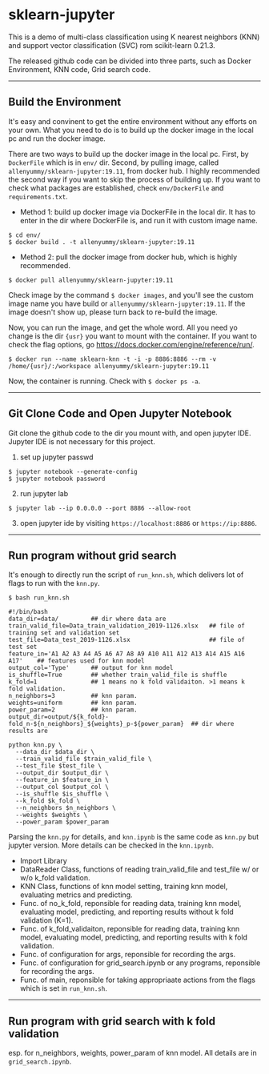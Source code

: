 # **sklearn-jupyter**
This is a demo of multi-class classification using K nearest neighbors (KNN) and support vector classification (SVC) rom scikit-learn 0.21.3.

The released github code can be divided into three parts, such as Docker Environment, KNN code, Grid search code.

---
## Build the Environment
It's easy and convinent to get the entire environment without any efforts on your own. What you need to do is to build up the docker image in the local pc and run the docker image. 

There are two ways to build up the docker image in the local pc. First, by `DockerFile` which is in `env/` dir. Second, by pulling image, called `allenyummy/sklearn-jupyter:19.11`, from docker hub. I highly recommended the second way if you want to skip the process of building up. If you want to check what packages are established, check `env/DockerFile` and `requirements.txt`. 
* Method 1: build up docker image via DockerFile in the local dir. It has to enter in the dir where DockerFile is, and run it with custom image name.

```
$ cd env/
$ docker build . -t allenyummy/sklearn-jupyter:19.11
```  

* Method 2: pull the docker image from docker hub, which is highly recommended. 

```
$ docker pull allenyummy/sklearn-jupyter:19.11
```


Check image by the command `$ docker images`, and you'll see the custom image name you have build or `allenyummy/sklearn-jupyter:19.11`. If the image doesn't show up, please turn back to re-build the image.

Now, you can run the image, and get the whole word. All you need yo change is the dir `{usr}` you want to mount with the container. If you want to check the flag options, go https://docs.docker.com/engine/reference/run/.

```
$ docker run --name sklearn-knn -t -i -p 8886:8886 --rm -v /home/{usr}/:/workspace allenyummy/sklearn-jupyter:19.11
```

Now, the container is running. Check with `$ docker ps -a`.

---
## Git Clone Code and Open Jupyter Notebook
Git clone the github code to the dir you mount with, and open jupyter IDE. Jupyter IDE is not necessary for this project.

1. set up jupyter passwd

```
$ jupyter notebook --generate-config
$ jupyter notebook password
```

2. run jupyter lab

```
$ jupyter lab --ip 0.0.0.0 --port 8886 --allow-root
```

3. open jupyter ide by visiting `https://localhost:8886` or `https://ip:8886`.

---
## Run program without grid search

It's enough to directly run the script of `run_knn.sh`, which delivers lot of flags to run with the `knn.py`.

```
$ bash run_knn.sh

#!/bin/bash
data_dir=data/         ## dir where data are
train_valid_file=Data_train_validation_2019-1126.xlsx   ## file of training set and validation set
test_file=Data_test_2019-1126.xlsx                      ## file of test set
feature_in='A1 A2 A3 A4 A5 A6 A7 A8 A9 A10 A11 A12 A13 A14 A15 A16 A17'    ## features used for knn model
output_col='Type'      ## output for knn model
is_shuffle=True        ## whether train_valid_file is shuffle 
k_fold=1               ## 1 means no k fold validaiton. >1 means k fold validation. 
n_neighbors=3          ## knn param.
weights=uniform        ## knn param.
power_param=2          ## knn param.
output_dir=output/${k_fold}-fold_n-${n_neighbors}_${weights}_p-${power_param}  ## dir where results are 

python knn.py \                           
  --data_dir $data_dir \
  --train_valid_file $train_valid_file \
  --test_file $test_file \
  --output_dir $output_dir \
  --feature_in $feature_in \
  --output_col $output_col \
  --is_shuffle $is_shuffle \
  --k_fold $k_fold \
  --n_neighbors $n_neighbors \
  --weights $weights \
  --power_param $power_param
```

Parsing the `knn.py` for details, and `knn.ipynb` is the same code as `knn.py` but jupyter version. More details can be checked in the `knn.ipynb`.
* Import Library
* DataReader Class, functions of reading train_valid_file and test_file w/ or w/o k_fold validation.
* KNN Class, functions of knn model setting, training knn model, evaluating metrics and predicting.
* Func. of no_k_fold, reponsible for reading data, training knn model, evaluating model, predicting, and reporting results without k fold validation (K=1).
* Func. of k_fold_validaiton, reponsible for reading data, training knn model, evaluating model, predicting, and reporting results with k fold validation. 
* Func. of configuration for args, reponsible for recording the args.
* Func. of configuration for grid_search.ipynb or any programs, reponsible for recording the args.
* Func. of main, reponsible for taking appropriaate actions from the flags which is set in `run_knn.sh`.

---
## Run program with grid search with k fold validation
esp. for n_neighbors, weights, power_param of knn model.
All details are in `grid_search.ipynb`.


